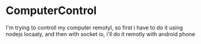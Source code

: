 # ComputerControl
I'm trying to controll my computer remotyl, so first i have to do it using nodejs locaaly, and then with socket io, i'll do it remotly with android phone
